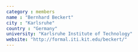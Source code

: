 ```yaml
---
category : members
name : "Bernhard Beckert"
city : "Karlsruhe"
country : "Germany"
university: "Karlsruhe Institute of Technology"
website: "http://formal.iti.kit.edu/beckert/"
---
```

